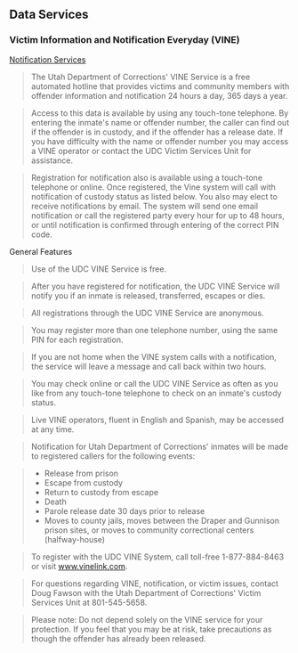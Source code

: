 ## Data Services

### Victim Information and Notification Everyday (VINE)

[Notification Services](http://corrections.utah.gov/index.php?option=com_content&view=article&id=808&Itemid=116)

> The Utah Department of Corrections' VINE Service is a free automated hotline that provides victims and community members with offender information and notification 24 hours a day, 365 days a year.

> Access to this data is available by using any touch-tone telephone. By entering the inmate's name or offender number, the caller can find out if the offender is in custody, and if the offender has a release date. If you have difficulty with the name or offender number you may access a VINE operator or contact the UDC Victim Services Unit for assistance.

> Registration for notification also is available using a touch-tone telephone or online. Once registered, the Vine system will call with notification of custody status as listed below. You also may elect to receive notifications by email. The system will send one email notification or call the registered party every hour for up to 48 hours, or until notification is confirmed through entering of the correct PIN code.

General Features

> Use of the UDC VINE Service is free.

> After you have registered for notification, the UDC VINE Service will notify you if an inmate is released, transferred, escapes or dies.

> All registrations through the UDC VINE Service are anonymous.

> You may register more than one telephone number, using the same PIN for each registration.

> If you are not home when the VINE system calls with a notification, the service will leave a message and call back within two hours.

> You may check online or call the UDC VINE Service as often as you like from any touch-tone telephone to check on an inmate's custody status.

> Live VINE operators, fluent in English and Spanish, may be accessed at any time.

> Notification for Utah Department of Corrections' inmates will be made to registered callers for the following events:

> + Release from prison
> + Escape from custody
> + Return to custody from escape
> + Death
> + Parole release date 30 days prior to release
> + Moves to county jails, moves between the Draper and Gunnison prison sites, or moves to community correctional centers (halfway-house)

> To register with the UDC VINE System, call toll-free 1-877-884-8463 or visit www.vinelink.com.

> For questions regarding VINE, notification, or victim issues, contact Doug Fawson with the Utah Department of Corrections' Victim Services Unit at 801-545-5658.

> Please note: Do not depend solely on the VINE service for your protection. If you feel that you may be at risk, take precautions as though the offender has already been released.
